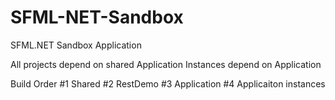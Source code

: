 # SFML-NET-Sandbox
SFML.NET Sandbox Application

All projects depend on shared
Application Instances depend on Application

Build Order
#1 Shared
#2 RestDemo
#3 Application
#4 Applicaiton instances